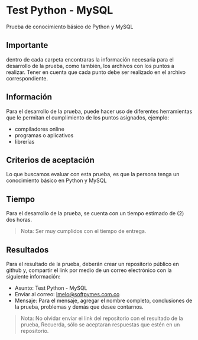 # Test Python - MySQL

Prueba de conocimiento básico de Python y MySQL

## Importante

dentro de cada carpeta encontraras la información necesaria para el desarrollo de la prueba,
como también, los archivos con los puntos a realizar. Tener en cuenta que cada punto
debe ser realizado en el archivo correspondiente.

## Información

Para el desarrollo de la prueba, puede hacer uso de diferentes herramientas que le permitan
el cumplimiento de los puntos asignados, ejemplo:

- compiladores online
- programas o aplicativos
- librerías

## Criterios de aceptación

Lo que buscamos evaluar con esta prueba, es que la persona tenga un conocimiento básico en Python y MySQL

## Tiempo

Para el desarrollo de la prueba, se cuenta con un tiempo estimado de (2) dos horas.
> Nota: Ser muy cumplidos con el tiempo de entrega.

## Resultados

Para el resultado de la prueba, deberán crear un repositorio público en github y, compartir el link 
por medio de un correo electrónico con la siguiente información:

- Asunto: Test Python - MySQL
- Enviar al correo: lmelo@softpymes.com.co
- Mensaje: Para el mensaje, agregar el nombre completo, conclusiones de la prueba, problemas y demás que desee contarnos.
> Nota: No olvidar enviar el link del repositorio con el resultado de la prueba, Recuerda, sólo se aceptaran respuestas que estén en un repositorio.
